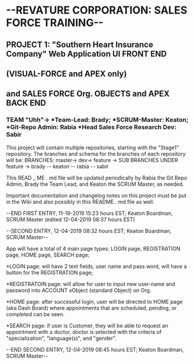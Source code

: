 #				--REVATURE CORPORATION: SALES FORCE TRAINING--

##		PROJECT 1: "Southern Heart Insurance Company" Web Application UI FRONT END
##		(VISUAL-FORCE and APEX only)
##		and SALES FORCE Org. OBJECTS and APEX BACK END

###		TEAM "Uhh"-> *Team-Lead: Brady; *SCRUM-Master: Keaton; *Git-Repo Admin: Rabia *Head Sales Force Research Dev: Sabir


This project will contain multiple repositories, starting with the "Stage1" repository.  The branches
and schema for the branches of each repository will be:
                                     BRANCHES: master-> dev-> feature ->
				     SUB BRANCHES UNDER feature -> brady -- keaton -- rabia -- sabir




This READ _ ME . md file will be updated periodically by Rabia the Git Repo Admin, Brady the Team Lead, and Keaton the SCRUM Master, as needed.

Important documentation and changelog notes on this project must be put in the Wiki and also possibly
in this README . md file as well.

--END FIRST ENTRY, 11-19-2019 15:23 hours EST; Keaton Boardman, SCRUM Master (edited 12-04-2019 08:37 hours EST)

--SECOND ENTRY, 12-04-2019 08:32 hours EST; Keaton Boardman, SCRUM Master--

App will have a total of 4 main page types: LOGIN page, REGISTRATION page, HOME page, SEARCH page;

*LOGIN page: will have 2 text fields, user name and pass word, will have a button for the REGISTRATION page;

*REGISTRATOIN page: will allow for user to input new user-name and password into ACCOUNT sObject (standard Object) on Org.

*HOME page: after successful login, user will be directed to HOME page (aka Dash Board) where appointments that are scheduled, pending, 
or completed can be seen.

*SEARCH page: if user is Customer, they will be able to request an appointment with a doctor, doctor is selected with the criteria of
"specialization", "language(s)", and "gender".

--END SECOND ENTRY, 12-04-2019 08:45 hours EST; Keaton Boardman, SCRUM Master--
